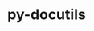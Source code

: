 ---
title: "py-docutils"
layout: cache
categories: [package, v0.19]
meta: {"versions": ["0.19"], "compilers": ["gcc@7.3.1"], "oss": ["amzn2"], "platforms": ["linux"], "targets": ["aarch64"], "stacks": ["aws-ahug-aarch64", "aws-isc-aarch64"], "num_specs": 2, "num_specs_by_stack": {"aws-isc-aarch64": 1, "aws-ahug-aarch64": 2}}
spec_details: [{"hash": "gihhkkxdmanvvhtn4h6toa2jauhcsaib", "compiler": "gcc@7.3.1", "versions": ["0.19"], "os": "amzn2", "platform": "linux", "target": "aarch64", "variants": ["build_system=python_pip"], "stacks": ["aws-isc-aarch64", "aws-ahug-aarch64"], "size": "-", "tarball": "https://binaries.spack.io/releases/v0.19/build_cache/linux-amzn2-aarch64/gcc-7.3.1/py-docutils-0.19/linux-amzn2-aarch64-gcc-7.3.1-py-docutils-0.19-gihhkkxdmanvvhtn4h6toa2jauhcsaib.spack"}, {"hash": "64vzbvwga4s7x6c7wgxmnekxaq4bcm6n", "compiler": "gcc@7.3.1", "versions": ["0.19"], "os": "amzn2", "platform": "linux", "target": "aarch64", "variants": ["build_system=python_pip"], "stacks": ["aws-ahug-aarch64"], "size": "-", "tarball": "https://binaries.spack.io/releases/v0.19/build_cache/linux-amzn2-aarch64/gcc-7.3.1/py-docutils-0.19/linux-amzn2-aarch64-gcc-7.3.1-py-docutils-0.19-64vzbvwga4s7x6c7wgxmnekxaq4bcm6n.spack"}]
---